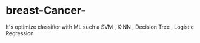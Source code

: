 # breast-Cancer-
It's optimize classifier with ML  such a SVM , K-NN , Decision Tree , Logistic Regression  
